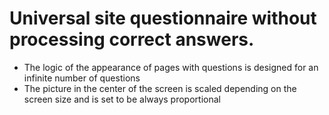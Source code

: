 # Universal site questionnaire without processing correct answers.

- The logic of the appearance of pages with questions is designed for an infinite number of questions
- The picture in the center of the screen is scaled depending on the screen size and is set to be always proportional

